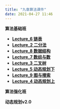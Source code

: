 ```yaml
---
title: "九章算法课件"
date: 2021-04-27 11:46
---
```


**算法基础班**

<!--

import os
wikiPath = "/attach/九章算法/九章算法-基础班/"
localFilePath = "/Users/lintaofang/wiki/attach/九章算法/九章算法-基础班/"
def generate(localFilePath,wikPath):
	res = ""
	template = "* [**Title**](Path)"
	files = [x for x in os.listdir(localFilePath) if x.endswith('.pdf')]
	for f in files:
		title = f.replace(".pdf","")
		path = wikiPath + f.replace(" ","_")
		res += template.replace("Title",title).replace("Path",path)
		os.rename(localFilePath + f, localFilePath + f.replace(" ","_"))
		print(template.replace("Title",title).replace("Path",path))
	
		

-->
* [**Lecture_6 链表**](/attach/九章算法/九章算法-基础班/Lecture_6_链表.pdf)
* [**Lecture_2 二分法**](/attach/九章算法/九章算法-基础班/Lecture_2_二分法.pdf)
* [**Lecture_8 数据结构**](/attach/九章算法/九章算法-基础班/Lecture_8_数据结构.pdf)
* [**Lecture_7 数组与数**](/attach/九章算法/九章算法-基础班/Lecture_7_数组与数.pdf)
* [**Lecture_3 二叉树**](/attach/九章算法/九章算法-基础班/Lecture_3_二叉树.pdf)
* [**Lecture_5 动态规划下**](/attach/九章算法/九章算法-基础班/Lecture_5_动态规划下.pdf)
* [**Lecture_9 图与搜索**](/attach/九章算法/九章算法-基础班/Lecture_9_图与搜索.pdf)
* [**Lecture_4 动态规划上**](/attach/九章算法/九章算法-基础班/Lecture_4_动态规划上.pdf)

**算法强化班**



**动态规划v2.0**
